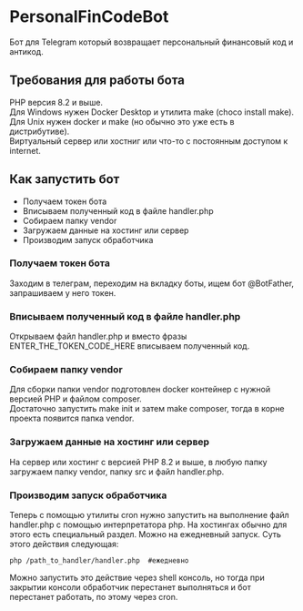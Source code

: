 # PersonalFinCodeBot
Бот для Telegram который возвращает персональный финансовый код и антикод.

## Требования для работы бота
PHP версия 8.2 и выше.  
Для Windows нужен Docker Desktop и утилита make (choco install make).  
Для Unix нужен docker и make (но обычно это уже есть в дистрибутиве).  
Виртуальный сервер или хостниг или что-то с постоянным доступом к internet.

## Как запустить бот
- Получаем токен бота
- Вписываем полученный код в файле handler.php
- Собираем папку vendor
- Загружаем данные на хостинг или сервер
- Производим запуск обработчика

### Получаем токен бота
Заходим в телеграм, переходим на вкладку боты, ищем бот @BotFather, запрашиваем у него токен.

### Вписываем полученный код в файле handler.php
Открываем файл handler.php и вместо фразы ENTER_THE_TOKEN_CODE_HERE вписываем полученный код.

### Собираем папку vendor
Для сборки папки vendor подготовлен docker контейнер с нужной версией PHP и файлом composer.  
Достаточно запустить make init и затем make composer, тогда в корне проекта появится папка vendor.  

### Загружаем данные на хостинг или сервер
На сервер или хостинг с версией PHP 8.2 и выше, в любую папку загружаем папку vendor, папку src и файл handler.php.

### Производим запуск обработчика
Теперь с помощью утилиты cron нужно запустить на выполнение файл handler.php с помощью интерпретатора php. На хостингах обычно для этого есть специальный раздел. Можно на ежедневный запуск. Суть этого действия следующая: 
```shell
php /path_to_handler/handler.php  #ежедневно
```
Можно запустить это действие через shell консоль, но тогда при закрытии консоли обработчик перестанет выполняться и бот перестанет работать, по этому через cron. 